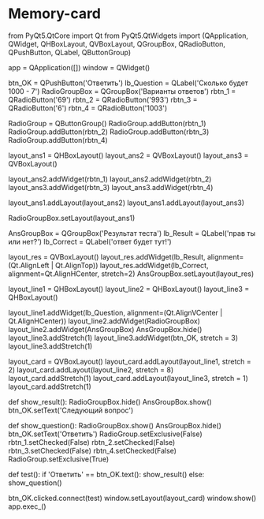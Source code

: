 # Memory-card
from PyQt5.QtCore import Qt
from PyQt5.QtWidgets import (QApplication, QWidget,
QHBoxLayout, QVBoxLayout, QGroupBox, QRadioButton,
QPushButton, QLabel, QButtonGroup)

app = QApplication([])
window = QWidget()

btn_OK = QPushButton('Ответить')
lb_Question = QLabel('Сколько будет 1000 - 7')
RadioGroupBox = QGroupBox('Варианты ответов')
rbtn_1 = QRadioButton('69')
rbtn_2 = QRadioButton('993')
rbtn_3 = QRadioButton('6')
rbtn_4 = QRadioButton('1003')

RadioGroup = QButtonGroup()
RadioGroup.addButton(rbtn_1)
RadioGroup.addButton(rbtn_2)
RadioGroup.addButton(rbtn_3)
RadioGroup.addButton(rbtn_4)

layout_ans1 = QHBoxLayout()
layout_ans2 = QVBoxLayout()
layout_ans3 = QVBoxLayout()

layout_ans2.addWidget(rbtn_1)
layout_ans2.addWidget(rbtn_2)
layout_ans3.addWidget(rbtn_3)
layout_ans3.addWidget(rbtn_4)

layout_ans1.addLayout(layout_ans2)
layout_ans1.addLayout(layout_ans3)

RadioGroupBox.setLayout(layout_ans1)

AnsGroupBox =  QGroupBox('Результат теста')
lb_Result = QLabel('прав ты или нет?')
lb_Correct = QLabel('ответ будет тут!')

layout_res = QVBoxLayout()
layout_res.addWidget(lb_Result, alignment=(Qt.AlignLeft | Qt.AlignTop))
layout_res.addWidget(lb_Correct, alignment=Qt.AlignHCenter, stretch=2)
AnsGroupBox.setLayout(layout_res)



layout_line1 = QHBoxLayout()
layout_line2 = QHBoxLayout()
layout_line3 = QHBoxLayout()

layout_line1.addWidget(lb_Question, alignment=(Qt.AlignVCenter | Qt.AlignHCenter))
layout_line2.addWidget(RadioGroupBox)
layout_line2.addWidget(AnsGroupBox)
AnsGroupBox.hide()
layout_line3.addStretch(1)
layout_line3.addWidget(btn_OK, stretch = 3)
layout_line3.addStretch(1)

layout_card = QVBoxLayout()
layout_card.addLayout(layout_line1, stretch = 2)
layout_card.addLayout(layout_line2, stretch = 8)
layout_card.addStretch(1)
layout_card.addLayout(layout_line3, stretch = 1)
layout_card.addStretch(1)

def show_result():
    RadioGroupBox.hide()
    AnsGroupBox.show()
    btn_OK.setText('Следующий вопрос')

def show_question():
    RadioGroupBox.show()
    AnsGroupBox.hide()
    btn_OK.setText('Ответить')
    RadioGroup.setExclusive(False)
    rbtn_1.setChecked(False)
    rbtn_2.setChecked(False)
    rbtn_3.setChecked(False)
    rbtn_4.setChecked(False)
    RadioGroup.setExclusive(True)

def test():
    if 'Ответить' == btn_OK.text():
        show_result()
    else:
        show_question()



btn_OK.clicked.connect(test)
window.setLayout(layout_card)
window.show()
app.exec_()
